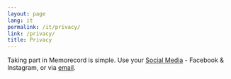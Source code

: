 ```yaml
---
layout: page
lang: it
permalink: /it/privacy/
link: /privacy/
title: Privacy
---
```


Taking part in Memorecord is simple. Use your [Social Media](#social-media) - Facebook & Instagram, or via [email](#email).

<!-- more -->